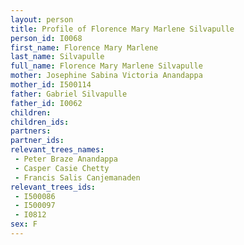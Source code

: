 ```yaml
---
layout: person
title: Profile of Florence Mary Marlene Silvapulle
person_id: I0068
first_name: Florence Mary Marlene
last_name: Silvapulle
full_name: Florence Mary Marlene Silvapulle
mother: Josephine Sabina Victoria Anandappa
mother_id: I500114
father: Gabriel Silvapulle
father_id: I0062
children:
children_ids:
partners:
partner_ids:
relevant_trees_names:
 - Peter Braze Anandappa
 - Casper Casie Chetty
 - Francis Salis Canjemanaden
relevant_trees_ids:
 - I500086
 - I500097
 - I0812
sex: F
---
```


